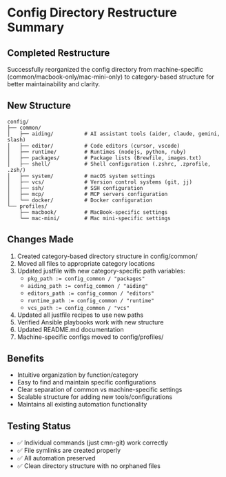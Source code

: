 # Config Directory Restructure Summary

## Completed Restructure
Successfully reorganized the config directory from machine-specific (common/macbook-only/mac-mini-only) to category-based structure for better maintainability and clarity.

## New Structure
```
config/
├── common/
│   ├── aiding/          # AI assistant tools (aider, claude, gemini, slash)
│   ├── editor/          # Code editors (cursor, vscode)
│   ├── runtime/         # Runtimes (nodejs, python, ruby)
│   ├── packages/        # Package lists (Brewfile, images.txt)
│   ├── shell/           # Shell configuration (.zshrc, .zprofile, .zsh/)
│   ├── system/          # macOS system settings
│   ├── vcs/             # Version control systems (git, jj)
│   ├── ssh/             # SSH configuration
│   ├── mcp/             # MCP servers configuration
│   └── docker/          # Docker configuration
└── profiles/
    ├── macbook/         # MacBook-specific settings
    └── mac-mini/        # Mac mini-specific settings
```

## Changes Made
1. Created category-based directory structure in config/common/
2. Moved all files to appropriate category locations
3. Updated justfile with new category-specific path variables:
   - `pkg_path := config_common / "packages"`
   - `aiding_path := config_common / "aiding"`
   - `editors_path := config_common / "editors"`
   - `runtime_path := config_common / "runtime"`
   - `vcs_path := config_common / "vcs"`
4. Updated all justfile recipes to use new paths
5. Verified Ansible playbooks work with new structure
6. Updated README.md documentation
7. Machine-specific configs moved to config/profiles/

## Benefits
- Intuitive organization by function/category
- Easy to find and maintain specific configurations
- Clear separation of common vs machine-specific settings
- Scalable structure for adding new tools/configurations
- Maintains all existing automation functionality

## Testing Status
- ✅ Individual commands (just cmn-git) work correctly
- ✅ File symlinks are created properly  
- ✅ All automation preserved
- ✅ Clean directory structure with no orphaned files
